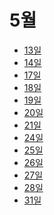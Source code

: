 # 5월
<ul>
  <li><a href="./5_13.md">13일</a></li>
  
  <li><a href="./5_14.md">14일</a></li>
  
  <li><a href="./5_17.md">17일</a></li>
  
  <li><a href="./5_18.md">18일</a></li>
  
  <li><a href="./5_19.md">19일</a></li>
  
  <li><a href="./5_20.md">20일</a></li>

  <li><a href="./5_21.md">21일</a></li>
  
  <li><a href="./5_24.md">24일</a></li>
  
  <li><a href="./5_25.md">25일</a></li>
  
  <li><a href="./5_26.md">26일</a></li>
  
  <li><a href="./5_27.md">27일</a></li>

  <li><a href="./5_28.md">28일</a></li>
  
  <li><a href="./5_31.md">31일</a></li>

</ul>
